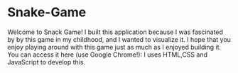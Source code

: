 # Snake-Game
Welcome to Snack Game! I built this application because I was fascinated by by this game in my childhood, and I wanted to visualize it. I hope that you enjoy playing around with this game just as much as I enjoyed building it. You can access it here (use Google Chrome!): 
I uses HTML,CSS and JavaScript to develop this.
